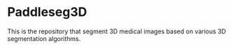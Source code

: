 # Paddleseg3D
This is the repository that segment 3D medical images based on various 3D segmentation algorithms. 
